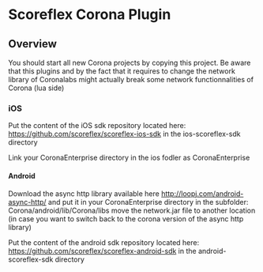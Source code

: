 # Scoreflex Corona Plugin

## Overview

You should start all new Corona projects by copying this project.
Be aware that this plugins and by the fact that it requires to change the network library of Coronalabs might
actually break some network functionnalities of Corona (lua side)

### iOS

Put the content of the iOS sdk repository located here:
https://github.com/scoreflex/scoreflex-ios-sdk
in the ios-scoreflex-sdk directory

Link your CoronaEnterprise directory in the ios fodler as CoronaEnterprise

#### Android

Download the async http library available here
http://loopj.com/android-async-http/
and put it in your CoronaEnterprise directory in the subfolder:
Corona/android/lib/Corona/libs
move the network.jar file to another location (in case you want to switch back to the corona version of the async http library)

Put the content of the android sdk repository located here:
https://github.com/scoreflex/scoreflex-android-sdk
in the android-scoreflex-sdk directory
